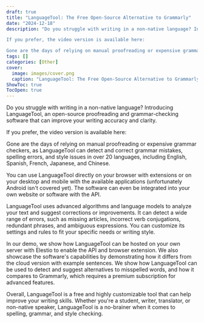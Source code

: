 ```yaml
---
draft: true
title: "LanguageTool: The Free Open-Source Alternative to Grammarly"
date: "2024-12-18"
description: "Do you struggle with writing in a non-native language? Introducing LanguageTool, an open-source proofreading and grammar-checking software that can improve your writing accuracy and clarity.

If you prefer, the video version is available here:

Gone are the days of relying on manual proofreading or expensive grammar checkers, as LanguageTool can"
tags: []
categories: [Other]
cover:
  image: images/cover.png
  caption: "LanguageTool: The Free Open-Source Alternative to Grammarly"
ShowToc: true
TocOpen: true
---
```



Do you struggle with writing in a non\-native language? Introducing LanguageTool, an open\-source proofreading and grammar\-checking software that can improve your writing accuracy and clarity.

If you prefer, the video version is available here:

Gone are the days of relying on manual proofreading or expensive grammar checkers, as LanguageTool can detect and correct grammar mistakes, spelling errors, and style issues in over 20 languages, including English, Spanish, French, Japanese, and Chinese.

You can use LanguageTool directly on your browser with extensions or on your desktop and mobile with the available applications (unfortunately Android isn't covered yet). The software can even be integrated into your own website or software with the API.

LanguageTool uses advanced algorithms and language models to analyze your text and suggest corrections or improvements. It can detect a wide range of errors, such as missing articles, incorrect verb conjugations, redundant phrases, and ambiguous expressions. You can customize its settings and rules to fit your specific needs or writing style.

In our demo, we show how LanguageTool can be hosted on your own server with Elestio to enable the API and browser extension. We also showcase the software's capabilities by demonstrating how it differs from the cloud version with example sentences. We show how LanguageTool can be used to detect and suggest alternatives to misspelled words, and how it compares to Grammarly, which requires a premium subscription for advanced features.

Overall, LanguageTool is a free and highly customizable tool that can help improve your writing skills. Whether you're a student, writer, translator, or non\-native speaker, LanguageTool is a no\-brainer when it comes to spelling, grammar, and style checking. 



